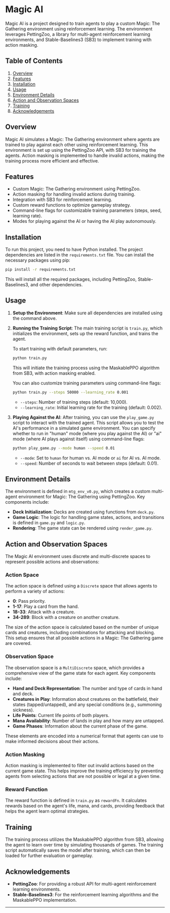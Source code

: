 # Magic AI

Magic AI is a project designed to train agents to play a custom Magic: The Gathering environment using reinforcement learning. The environment leverages PettingZoo, a library for multi-agent reinforcement learning environments, and Stable-Baselines3 (SB3) to implement training with action masking.

## Table of Contents

1. [Overview](#overview)
2. [Features](#features)
3. [Installation](#installation)
4. [Usage](#usage)
5. [Environment Details](#environment-details)
6. [Action and Observation Spaces](#action-and-observation-spaces)
7. [Training](#training)
8. [Acknowledgements](#acknowledgements)

## Overview

Magic AI simulates a Magic: The Gathering environment where agents are trained to play against each other using reinforcement learning. This environment is set up using the PettingZoo API, with SB3 for training the agents. Action masking is implemented to handle invalid actions, making the training process more efficient and effective.

## Features

- Custom Magic: The Gathering environment using PettingZoo.
- Action masking for handling invalid actions during training.
- Integration with SB3 for reinforcement learning.
- Custom reward functions to optimize gameplay strategy.
- Command-line flags for customizable training parameters (steps, seed, learning rate).
- Modes for playing against the AI or having the AI play autonomously.

## Installation

To run this project, you need to have Python installed. The project dependencies are listed in the `requirements.txt` file. You can install the necessary packages using pip:

```bash
pip install -r requirements.txt
```

This will install all the required packages, including PettingZoo, Stable-Baselines3, and other dependencies.

## Usage

1. **Setup the Environment**: Make sure all dependencies are installed using the command above.
2. **Running the Training Script**: The main training script is `train.py`, which initializes the environment, sets up the reward function, and trains the agent.

   To start training with default parameters, run:

   ```bash
   python train.py
   ```

   This will initiate the training process using the MaskablePPO algorithm from SB3, with action masking enabled.

   You can also customize training parameters using command-line flags:

   ```bash
   python train.py --steps 50000 --learning_rate 0.001
   ```

   - `--steps`: Number of training steps (default: 10,000).
   - `--learning_rate`: Initial learning rate for the training (default: 0.002).

3. **Playing Against the AI**: After training, you can use the `play_game.py` script to interact with the trained agent. This script allows you to test the AI's performance in a simulated game environment. You can specify whether to run in "human" mode (where you play against the AI) or "ai" mode (where AI plays against itself) using command-line flags:

   ```bash
   python play_game.py --mode human --speed 0.01
   ```

   - `--mode`: Set to `human` for human vs. AI mode or `ai` for AI vs. AI mode.
   - `--speed`: Number of seconds to wait between steps (default: 0.01).

## Environment Details

The environment is defined in `mtg_env_v0.py`, which creates a custom multi-agent environment for Magic: The Gathering using PettingZoo. Key components include:

- **Deck Initialization**: Decks are created using functions from `deck.py`.
- **Game Logic**: The logic for handling game states, actions, and transitions is defined in `game.py` and `logic.py`.
- **Rendering**: The game state can be rendered using `render_game.py`.

## Action and Observation Spaces

The Magic AI environment uses discrete and multi-discrete spaces to represent possible actions and observations:

### Action Space

The action space is defined using a `Discrete` space that allows agents to perform a variety of actions:

- **0**: Pass priority.
- **1-17**: Play a card from the hand.
- **18-33**: Attack with a creature.
- **34-289**: Block with a creature on another creature.

The size of the action space is calculated based on the number of unique cards and creatures, including combinations for attacking and blocking. This setup ensures that all possible actions in a Magic: The Gathering game are covered.

### Observation Space

The observation space is a `MultiDiscrete` space, which provides a comprehensive view of the game state for each agent. Key components include:

- **Hand and Deck Representation**: The number and type of cards in hand and deck.
- **Creatures in Play**: Information about creatures on the battlefield, their states (tapped/untapped), and any special conditions (e.g., summoning sickness).
- **Life Points**: Current life points of both players.
- **Mana Availability**: Number of lands in play and how many are untapped.
- **Game Phases**: Information about the current phase of the game.

These elements are encoded into a numerical format that agents can use to make informed decisions about their actions.

### Action Masking

Action masking is implemented to filter out invalid actions based on the current game state. This helps improve the training efficiency by preventing agents from selecting actions that are not possible or legal at a given time.

### Reward Function

The reward function is defined in `train.py` as `rewardFn`. It calculates rewards based on the agent's life, mana, and cards, providing feedback that helps the agent learn optimal strategies.

## Training

The training process utilizes the MaskablePPO algorithm from SB3, allowing the agent to learn over time by simulating thousands of games. The training script automatically saves the model after training, which can then be loaded for further evaluation or gameplay.

## Acknowledgements

- **PettingZoo**: For providing a robust API for multi-agent reinforcement learning environments.
- **Stable-Baselines3**: For the reinforcement learning algorithms and the MaskablePPO implementation.

---
